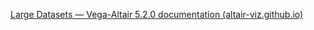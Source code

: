 [Large Datasets — Vega-Altair 5.2.0 documentation (altair-viz.github.io)](https://altair-viz.github.io/user_guide/large_datasets.html)
